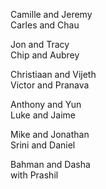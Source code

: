 Camille and Jeremy  
Carles and Chau  

Jon and Tracy  
Chip and Aubrey  

Christiaan and Vijeth  
Victor and Pranava  

Anthony and Yun  
Luke and Jaime  

Mike and Jonathan  
Srini and Daniel  

Bahman and Dasha  
 with Prashil  
  

